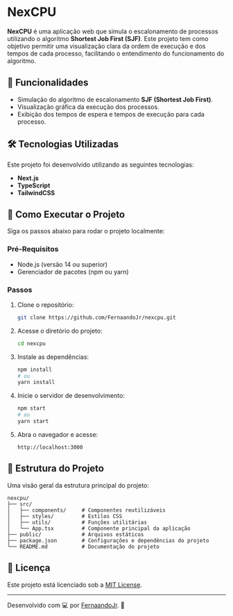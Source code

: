 # NexCPU

**NexCPU** é uma aplicação web que simula o escalonamento de processos utilizando o algoritmo **Shortest Job First (SJF)**. Este projeto tem como objetivo permitir uma visualização clara da ordem de execução e dos tempos de cada processo, facilitando o entendimento do funcionamento do algoritmo.

## 🎯 Funcionalidades

- Simulação do algoritmo de escalonamento **SJF (Shortest Job First)**.
- Visualização gráfica da execução dos processos.
- Exibição dos tempos de espera e tempos de execução para cada processo.

## 🛠️ Tecnologias Utilizadas

Este projeto foi desenvolvido utilizando as seguintes tecnologias:

- **Next.js**
- **TypeScript**
- **TailwindCSS**

## 🚀 Como Executar o Projeto

Siga os passos abaixo para rodar o projeto localmente:

### Pré-Requisitos

- Node.js (versão 14 ou superior)
- Gerenciador de pacotes (npm ou yarn)

### Passos

1. Clone o repositório:

   ```bash
   git clone https://github.com/FernaandoJr/nexcpu.git
   ```

2. Acesse o diretório do projeto:

   ```bash
   cd nexcpu
   ```

3. Instale as dependências:

   ```bash
   npm install
   # ou
   yarn install
   ```

4. Inicie o servidor de desenvolvimento:

   ```bash
   npm start
   # ou
   yarn start
   ```

5. Abra o navegador e acesse:

   ```
   http://localhost:3000
   ```

## 📂 Estrutura do Projeto

Uma visão geral da estrutura principal do projeto:

```
nexcpu/
├── src/
│   ├── components/     # Componentes reutilizáveis
│   ├── styles/         # Estilos CSS
│   ├── utils/          # Funções utilitárias
│   └── App.tsx         # Componente principal da aplicação
├── public/             # Arquivos estáticos
├── package.json        # Configurações e dependências do projeto
└── README.md           # Documentação do projeto
```

## 📝 Licença

Este projeto está licenciado sob a [MIT License](LICENSE).

---

Desenvolvido com 💻 por [FernaandoJr](https://github.com/FernaandoJr). 🌟
```
